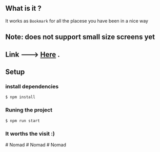 
## What is it ?

It works as `Bookmark` for all the placese you have been in a nice way

## Note: does not support small size screens yet

## Link ---> [Here](https://nomad-azure.vercel.app/) .

## Setup

### install dependencies

    $ npm install

### Runing the project

    $ npm run start

### It worths the visit :)
#   N o m a d 
 
 #   N o m a d 
 
 #   N o m a d 
 
 
